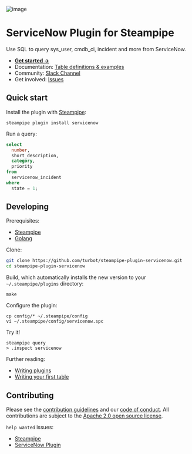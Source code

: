 ![image](https://hub.steampipe.io/images/plugins/turbot/servicenow-social-graphic.png)

# ServiceNow Plugin for Steampipe

Use SQL to query sys_user, cmdb_ci, incident and more from ServiceNow.

- **[Get started →](https://hub.steampipe.io/plugins/turbot/servicenow)**
- Documentation: [Table definitions & examples](https://hub.steampipe.io/plugins/turbot/servicenow/tables)
- Community: [Slack Channel](https://steampipe.io/community/join)
- Get involved: [Issues](https://github.com/turbot/steampipe-plugin-servicenow/issues)

## Quick start

Install the plugin with [Steampipe](https://steampipe.io):

```shell
steampipe plugin install servicenow
```

Run a query:

```sql
select
  number,
  short_description,
  category,
  priority
from
  servicenow_incident
where
  state = 1;
```

## Developing

Prerequisites:

- [Steampipe](https://steampipe.io/downloads)
- [Golang](https://golang.org/doc/install)

Clone:

```sh
git clone https://github.com/turbot/steampipe-plugin-servicenow.git
cd steampipe-plugin-servicenow
```

Build, which automatically installs the new version to your `~/.steampipe/plugins` directory:

```
make
```

Configure the plugin:

```
cp config/* ~/.steampipe/config
vi ~/.steampipe/config/servicenow.spc
```

Try it!

```
steampipe query
> .inspect servicenow
```

Further reading:

- [Writing plugins](https://steampipe.io/docs/develop/writing-plugins)
- [Writing your first table](https://steampipe.io/docs/develop/writing-your-first-table)

## Contributing

Please see the [contribution guidelines](https://github.com/turbot/steampipe/blob/main/CONTRIBUTING.md) and our [code of conduct](https://github.com/turbot/steampipe/blob/main/CODE_OF_CONDUCT.md). All contributions are subject to the [Apache 2.0 open source license](https://github.com/turbot/steampipe-plugin-servicenow/blob/main/LICENSE).

`help wanted` issues:

- [Steampipe](https://github.com/turbot/steampipe/labels/help%20wanted)
- [ServiceNow Plugin](https://github.com/turbot/steampipe-plugin-servicenow/labels/help%20wanted)
